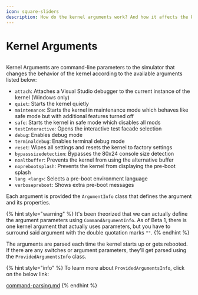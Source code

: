 ```yaml
---
icon: square-sliders
description: How do the kernel arguments work? And how it affects the kernel?
---
```


# Kernel Arguments

<figure><img src="https://github.com/Aptivi-Stable-Docs/nks-manual-0.1.0/blob/main/.gitbook/assets/129-inner.png" alt=""><figcaption></figcaption></figure>

Kernel Arguments are command-line parameters to the simulator that changes the behavior of the kernel according to the available arguments listed below:

* `attach`: Attaches a Visual Studio debugger to the current instance of the kernel (Windows only)
* `quiet`: Starts the kernel quietly
* `maintenance`: Starts the kernel in maintenance mode which behaves like safe mode but with additional features turned off
* `safe`: Starts the kernel in safe mode which disables all mods
* `testInteractive`: Opens the interactive test facade selection
* `debug`: Enables debug mode
* `terminaldebug`: Enables terminal debug mode
* `reset`: Wipes all settings and resets the kernel to factory settings
* `bypasssizedetection`: Bypasses the 80x24 console size detection
* `noaltbuffer`: Prevents the kernel from using the alternative buffer
* `noprebootsplash`: Prevents the kernel from displaying the pre-boot splash
* `lang <lang>`: Selects a pre-boot environment language
* `verbosepreboot`: Shows extra pre-boot messages

Each argument is provided the `ArgumentInfo` class that defines the argument and its properties.

{% hint style="warning" %}
It's been theorized that we can actually define the argument parameters using `CommandArgumentInfo`. As of Beta 1, there is one kernel argument that actually uses parameters, but you have to surround said argument with the double quotation marks `""`.
{% endhint %}

The arguments are parsed each time the kernel starts up or gets rebooted. If there are any switches or argument parameters, they'll get parsed using the `ProvidedArgumentsInfo` class.

{% hint style="info" %}
To learn more about `ProvidedArgumentsInfo`, click on the below link:

[command-parsing.md](../shell-structure/command-parsing.md "mention")
{% endhint %}
